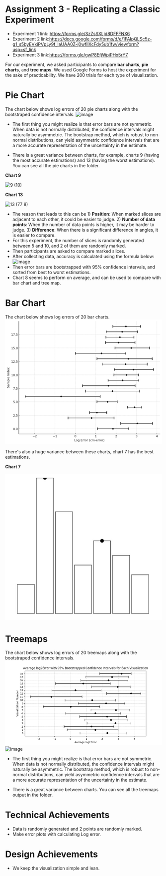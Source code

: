 Assignment 3 - Replicating a Classic Experiment  
===
* Experiment 1 link: https://forms.gle/SzZsSXLjd8DFFFNX6
* Experiment 2 link:https://docs.google.com/forms/d/e/1FAIpQLSc5z-g1_s5byEVxiPVpLy9f_laUAA0Z-j0wfilXcFdy5ub1fw/viewform?usp=sf_link
* Experiment 3 link:https://forms.gle/gwP8EfjWpiPHx5rY7

For our experiment, we asked participants to compare **bar charts**, **pie charts**, and **tree maps**. We used Google Forms to host the experiment for the sake of practicability. We have 200 trials for each type of visualization.

Pie Chart
===
The chart below shows log errors of 20 pie charts along with the bootstraped confidence intervals.
![image](https://github.com/OzgeAygul/a3-Experiment/assets/77694285/4e33d2fa-6c6f-47cb-8b24-a4451dd5e6a6)

* The first thing you might realize is that error bars are not symmetric. When data is not normally distributed, the confidence intervals might naturally be asymmetric. The bootstrap method, which is robust to non-normal distributions, can yield asymmetric confidence intervals that are a more accurate representation of the uncertainty in the estimate.

* There is a great variance between charts, for example, charts 9 (having the most accurate estimations) and 13 (having the worst estimations). You can see all the pie charts in the folder.
  
**Chart 9** 
  
  ![9 (10)](https://github.com/OzgeAygul/a3-Experiment/assets/77694285/bc496848-e379-43ba-9690-0a2721d3d2be) 
  
**Chart 13** 

![13 (77 8)](https://github.com/OzgeAygul/a3-Experiment/assets/77694285/d1bc3ab7-13f0-4e91-b68f-c557752c6d36)


* The reason that leads to this can be 1) **Position**: When marked slices are adjacent to each other, it could be easier to judge. 2) **Number of data points**: When the number of data points is higher, it may be harder to judge. 3) **Difference**: When there is a significant difference in angles, it is easier to compare.
* For this experiment, the number of slices is randomly generated between 5 and 10, and 2 of them are randomly marked.
* Then participants are asked to compare marked slices.
* After collecting data, accuracy is calculated using the formula below:
  ![image](https://github.com/OzgeAygul/a3-Experiment/assets/77694285/bc0c3c73-f670-40f6-9038-a8edb168cb6b)
* Then error bars are bootstrapped with 95% confidence intervals, and sorted from best to worst estimations. 
* Chart 8 seems to perform on average, and can be used to compare with bar chart and tree map.
  

Bar Chart
===
The chart below shows log errors of 20 bar charts.
![image](https://github.com/devtechster/a3-Experiment/blob/master/BarChart/Bar_Logerror-1.png?raw=true)

There's also a huge variance between these charts, chart 7 has the best estimations.

**Chart 7** 

![image](https://github.com/devtechster/a3-Experiment/blob/master/BarChart/barchartoutputs/7(2).jpg)


Treemaps
===
The chart below shows log errors of 20 treemaps along with the bootstraped confidence intervals.
![image](https://github.com/devtechster/a3-Experiment/blob/master/treemaps/treempas_logerror.png?raw=true)
![image](https://github.com/devtechster/a3-Experiment/assets/30297073/ce2555a4-b839-48dc-9f29-ef146c66716e)

* The first thing you might realize is that error bars are not symmetric. When data is not normally distributed, the confidence intervals might naturally be asymmetric. The bootstrap method, which is robust to non-normal distributions, can yield asymmetric confidence intervals that are a more accurate representation of the uncertainty in the estimate.

* There is a great variance between charts. You can see all the treemaps output in the folder.


Technical Achievements
===
* Data is randomly generated and 2 points are randomly marked.
* Make error plots with calculating Log error.

Design Achievements
===
* We keep the visualization simple and lean.

